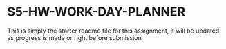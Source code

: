 # S5-HW-WORK-DAY-PLANNER

This is simply the starter readme file for this assignment, it will be updated as progress is made or right before submission
